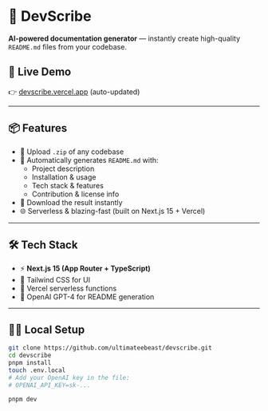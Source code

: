 # 🧠 DevScribe

**AI-powered documentation generator** — instantly create high-quality `README.md` files from your codebase.

## 🚀 Live Demo

👉 [devscribe.vercel.app](https://devscribe-sigma.vercel.app/) (auto-updated)

---

## 📦 Features

- 📂 Upload `.zip` of any codebase
- 🤖 Automatically generates `README.md` with:
  - Project description
  - Installation & usage
  - Tech stack & features
  - Contribution & license info
- 💾 Download the result instantly
- 🌐 Serverless & blazing-fast (built on Next.js 15 + Vercel)

---

## 🛠️ Tech Stack

- ⚡ **Next.js 15 (App Router + TypeScript)**
- 🎨 Tailwind CSS for UI
- 🔐 Vercel serverless functions
- 🤖 OpenAI GPT-4 for README generation

---


## 🧑‍💻 Local Setup

```bash
git clone https://github.com/ultimateebeast/devscribe.git
cd devscribe
pnpm install
touch .env.local
# Add your OpenAI key in the file:
# OPENAI_API_KEY=sk-...

pnpm dev
